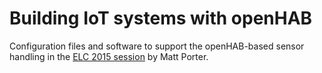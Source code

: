 # Building IoT systems with openHAB

Configuration files and software to support the openHAB-based sensor
handling in the [ELC 2015 session](http://sched.co/2HHA) by Matt Porter.
